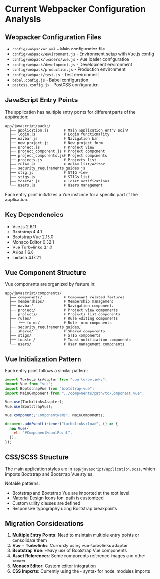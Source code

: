 # Current Webpacker Configuration Analysis

## Webpacker Configuration Files

- `config/webpacker.yml` - Main configuration file
- `config/webpack/environment.js` - Environment setup with Vue.js config
- `config/webpack/loaders/vue.js` - Vue loader configuration
- `config/webpack/development.js` - Development environment
- `config/webpack/production.js` - Production environment
- `config/webpack/test.js` - Test environment
- `babel.config.js` - Babel configuration
- `postcss.config.js` - PostCSS configuration

## JavaScript Entry Points

The application has multiple entry points for different parts of the application:

```
app/javascript/packs/
  ├── application.js       # Main application entry point
  ├── login.js             # Login functionality
  ├── navbar.js            # Navigation bar
  ├── new_project.js       # New project form
  ├── project.js           # Project view
  ├── project_component.js # Project component
  ├── project_components.js# Project components
  ├── projects.js          # Projects list
  ├── rules.js             # Rules list/editor
  ├── security_requirements_guides.js
  ├── stig.js              # STIG view
  ├── stigs.js             # STIGs list
  ├── toaster.js           # Toast notifications
  └── users.js             # Users management
```

Each entry point initializes a Vue instance for a specific part of the application.

## Key Dependencies

- Vue.js 2.6.11
- Bootstrap 4.4.1
- Bootstrap Vue 2.13.0
- Monaco Editor 0.32.1
- Vue Turbolinks 2.1.0
- Axios 1.6.0
- Lodash 4.17.21

## Vue Component Structure

Vue components are organized by feature in:

```
app/javascript/components/
  ├── components/          # Component related features
  ├── memberships/         # Membership management
  ├── navbar/              # Navigation components
  ├── project/             # Project view components
  ├── projects/            # Projects list components
  ├── rules/               # Rule editing components
  │   └── forms/           # Rule form components
  ├── security_requirements_guides/
  ├── shared/              # Shared components
  ├── stigs/               # STIG components
  ├── toaster/             # Toast notification components
  └── users/               # User management components
```

## Vue Initialization Pattern

Each entry point follows a similar pattern:

```javascript
import TurbolinksAdapter from "vue-turbolinks";
import Vue from "vue";
import BootstrapVue from "bootstrap-vue";
import MainComponent from "../components/path/to/Component.vue";

Vue.use(TurbolinksAdapter);
Vue.use(BootstrapVue);

Vue.component("ComponentName", MainComponent);

document.addEventListener("turbolinks:load", () => {
  new Vue({
    el: "#ComponentMountPoint",
  });
});
```

## CSS/SCSS Structure

The main application styles are in `app/javascript/application.scss`, which imports Bootstrap and Bootstrap Vue styles.

Notable patterns:
- Bootstrap and Bootstrap Vue are imported at the root level
- Material Design Icons font path is customized
- Custom utility classes are defined
- Responsive typography using Bootstrap breakpoints

## Migration Considerations

1. **Multiple Entry Points**: Need to maintain multiple entry points or consolidate them
2. **Vue + Turbolinks**: Currently using vue-turbolinks adapter
3. **Bootstrap Vue**: Heavy use of Bootstrap Vue components
4. **Asset References**: Some components reference images and other assets
5. **Monaco Editor**: Custom editor integration
6. **CSS Imports**: Currently using the `~` syntax for node_modules imports